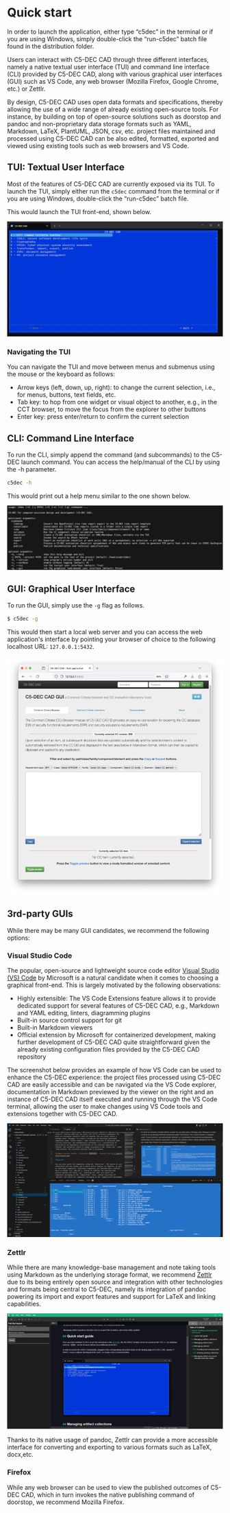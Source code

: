# Quick start

In order to launch the application, either type “c5dec” in the terminal or if you are using Windows, simply double-click the “run-c5dec” batch file found in the distribution folder.

Users can interact with C5-DEC CAD through three different interfaces, namely a native textual user interface (TUI) and command line interface (CLI) provided by C5-DEC CAD, along with various graphical user interfaces (GUI) such as VS Code, any web browser (Mozilla Firefox, Google Chrome, etc.) or Zettlr.

By design, C5-DEC CAD uses open data formats and specifications, thereby allowing the use of a wide range of already existing open-source tools. For instance, by building on top of open-source solutions such as doorstop and pandoc and non-proprietary data storage formats such as YAML, Markdown, LaTeX, PlantUML, JSON, csv, etc. project files maintained and processed using C5-DEC CAD can be also edited, formatted, exported and viewed using existing tools such as web browsers and VS Code.

## TUI: Textual User Interface

Most of the features of C5-DEC CAD are currently exposed via its TUI. To launch the TUI, simply either run the `c5dec` command from the terminal or if you are using Windows, double-click the “run-c5dec” batch file.

This would launch the TUI front-end, shown below.

![C5-DEC CAD TUI](./_figures/c5dec-cad-tui.png)

### Navigating the TUI

You can navigate the TUI and move between menus and submenus using the mouse or the keyboard as follows:

- Arrow keys (left, down, up, right): to change the current selection, i.e., for menus, buttons, text fields, etc.
- Tab key: to hop from one widget or visual object to another, e.g., in the CCT browser, to move the focus from the explorer to other buttons
- Enter key: press enter/return to confirm the current selection

## CLI: Command Line Interface

To run the CLI, simply append the command (and subcommands) to the C5-DEC launch command. You can access the help/manual of the CLI by using the -h parameter.

```sh
c5dec -h
```

This would print out a help menu similar to the one shown below.

![C5-DEC CAD CLI](./_figures/c5dec-cli.png)

## GUI: Graphical User Interface

To run the GUI, simply use the `-g` flag as follows.

```sh
$ c5dec -g
```

This would then start a local web server and you can access the web application's interface by pointing your browser of choice to the following localhost URL: `127.0.0.1:5432`.

![C5-DEC CAD GU1](./_figures/c5dec-cad-gui-cct-browser.png)

## 3rd-party GUIs

While there may be many GUI candidates, we recommend the following options:

### Visual Studio Code

The popular, open-source and lightweight source code editor [Visual Studio (VS) Code](https://code.visualstudio.com/) by Microsoft is a natural candidate when it comes to choosing a graphical front-end. This is largely motivated by the following observations:

- Highly extensible: The VS Code Extensions feature allows it to provide dedicated support for several features of C5-DEC CAD, e.g., Markdown and YAML editing, linters, diagramming plugins
- Built-in source control support for git
- Built-in Markdown viewers
- Official extension by Microsoft for containerized development, making further development of C5-DEC CAD quite straightforward given the already existing configuration files provided by the C5-DEC CAD repository

The screenshot below provides an example of how VS Code can be used to enhance the C5-DEC experience: the project files processed using C5-DEC CAD are easily accessible and can be navigated via the VS Code explorer, documentation in Markdown previewed by the viewer on the right and an instance of C5-DEC CAD itself executed and running through the VS Code terminal, allowing the user to make changes using VS Code tools and extensions together with C5-DEC CAD.

![C5-DEC CAD enhanced usage through VS Code](./_figures/c5dec-cad-vscode-gui.png)

### Zettlr

While there are many knowledge-base management and note taking tools using Markdown as the underlying storage format, we recommend [Zettlr](https://www.zettlr.com/) due to its being entirely open source and integration with other technologies and formats being central to C5-DEC, namely its integration of pandoc powering its import and export features and support for LaTeX and linking capabilities.

![C5-DEC CAD Markdown, knowledge-base maintenance and export via Zettlr](./_figures/c5dec-cad-zettlr-gui.png)


Thanks to its native usage of pandoc, Zettlr can provide a more accessible interface for converting and exporting to various formats such as LaTeX, docx,etc.

### Firefox

While any web browser can be used to view the published outcomes of C5-DEC CAD, which in turn invokes the native publishing command of doorstop, we recommend Mozilla Firefox.